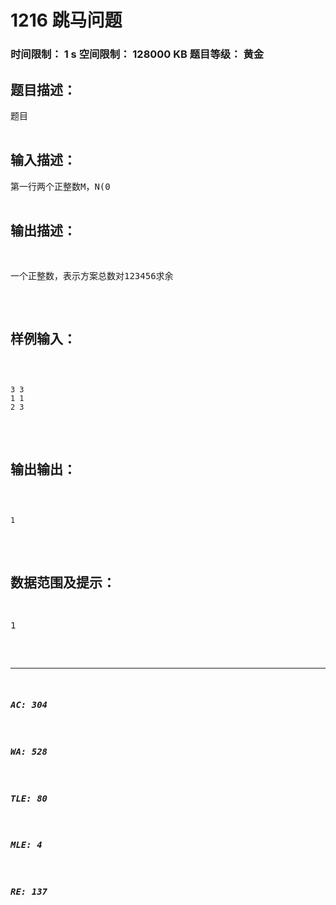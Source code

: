 # 1216 跳马问题   
### 时间限制： 1 s     空间限制： 128000 KB     题目等级： 黄金  
## 题目描述：  

<pre>
题目

</pre>
  
  
## 输入描述：  

<pre>
第一行两个正整数M，N(0<M,N≤300）分别表示行和列  
第二行两个正整数，表示起点的行列坐标。  
第三行两个正整数，表示终点的行列坐标
</pre>
  
  
## 输出描述：  

<pre>
一个正整数，表示方案总数对123456求余
</pre>
  
  
## 样例输入：  

<pre><code>
3 3
1 1
2 3
</code></pre>
  
  
## 输出输出：  

<pre><code>
1
</code></pre>
  
  
## 数据范围及提示：  

<pre>
1
</pre>
  
  
***  

##### AC: 304  
##### WA: 528  
##### TLE: 80  
##### MLE: 4  
##### RE: 137  

